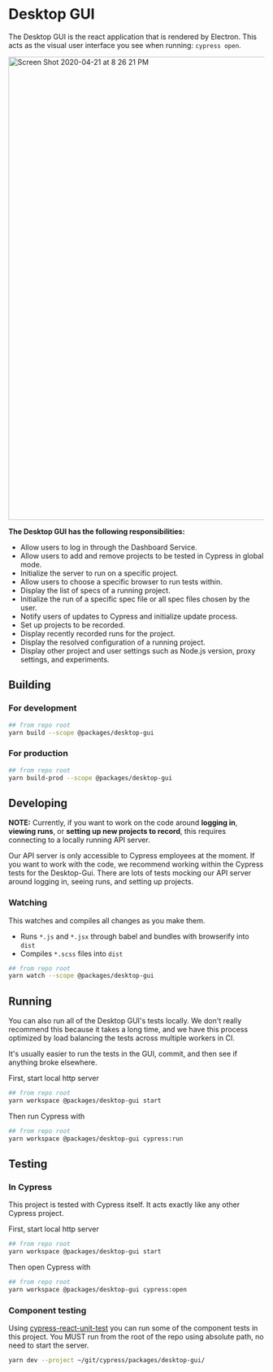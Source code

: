 # Desktop GUI

The Desktop GUI is the react application that is rendered by Electron. This acts as the visual user interface you see when running: `cypress open`.

<img width="912" alt="Screen Shot 2020-04-21 at 8 26 21 PM" src="https://user-images.githubusercontent.com/1271364/79874602-93111400-840e-11ea-8dcd-9db86f626176.png">

**The Desktop GUI has the following responsibilities:**

- Allow users to log in through the Dashboard Service.
- Allow users to add and remove projects to be tested in Cypress in global mode.
- Initialize the server to run on a specific project.
- Allow users to choose a specific browser to run tests within.
- Display the list of specs of a running project.
- Initialize the run of a specific spec file or all spec files chosen by the user.
- Notify users of updates to Cypress and initialize update process.
- Set up projects to be recorded.
- Display recently recorded runs for the project.
- Display the resolved configuration of a running project.
- Display other project and user settings such as Node.js version, proxy settings, and experiments.

## Building

### For development

```bash
## from repo root
yarn build --scope @packages/desktop-gui
```

### For production

```bash
## from repo root
yarn build-prod --scope @packages/desktop-gui
```

## Developing

**NOTE:** Currently, if you want to work on the code around **logging in**, **viewing runs**, or **setting up new projects to record**, this requires connecting to a locally running API server.

Our API server is only accessible to Cypress employees at the moment. If you want to work with the code, we recommend working within the Cypress tests for the Desktop-Gui. There are lots of tests mocking our API server around logging in, seeing runs, and setting up projects.

### Watching

This watches and compiles all changes as you make them.

- Runs `*.js` and `*.jsx` through babel and bundles with browserify into `dist`
- Compiles `*.scss` files into `dist`

```bash
## from repo root
yarn watch --scope @packages/desktop-gui
```

## Running

You can also run all of the Desktop GUI's tests locally. We don't really recommend this because it takes a long time, and we have this process optimized by load balancing the tests across multiple workers in CI.

It's usually easier to run the tests in the GUI, commit, and then see if anything broke elsewhere.

First, start local http server

```bash
## from repo root
yarn workspace @packages/desktop-gui start
```

Then run Cypress with

```bash
## from repo root
yarn workspace @packages/desktop-gui cypress:run
```

## Testing

### In Cypress

This project is tested with Cypress itself. It acts exactly like any other Cypress project.

First, start local http server

```bash
## from repo root
yarn workspace @packages/desktop-gui start
```

Then open Cypress with

```bash
## from repo root
yarn workspace @packages/desktop-gui cypress:open
```

### Component testing

Using [cypress-react-unit-test](https://github.com/bahmutov/cypress-react-unit-test) you can run some of the component tests in this project. You MUST run from the root of the repo using absolute path, no need to start the server.

```bash
yarn dev --project ~/git/cypress/packages/desktop-gui/
```
